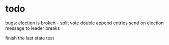 # todo

bugs:
election is broken - split vote
double append entries send on election
message to leader breaks

finish the last state test
